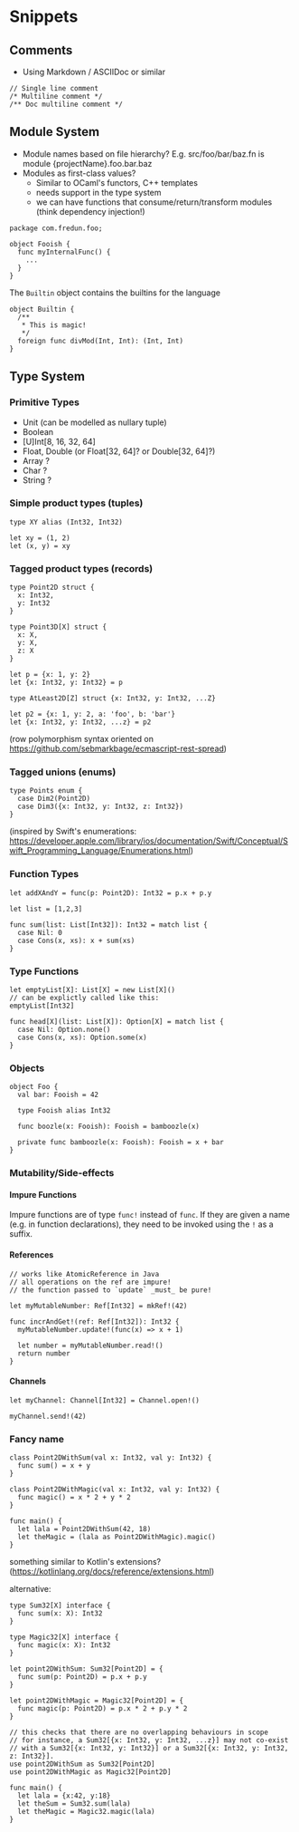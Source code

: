 # Snippets

## Comments

- Using Markdown / ASCIIDoc or similar

```
// Single line comment
/* Multiline comment */
/** Doc multiline comment */
```

## Module System

- Module names based on file hierarchy? E.g. src/foo/bar/baz.fn is module {projectName}.foo.bar.baz
- Modules as first-class values?
  - Similar to OCaml's functors, C++ templates
  - needs support in the type system
  - we can have functions that consume/return/transform modules (think dependency injection!)

```
package com.fredun.foo;

object Fooish {
  func myInternalFunc() {
    ...
  }
}
```

The `Builtin` object contains the builtins for the language
```
object Builtin {
  /**
   * This is magic!
   */
  foreign func divMod(Int, Int): (Int, Int)
}
```

## Type System

### Primitive Types
 - Unit (can be modelled as nullary tuple)
 - Boolean
 - [U]Int[8, 16, 32, 64]
 - Float, Double (or Float[32, 64]? or Double[32, 64]?)
 - Array<primitive type> ?
 - Char ?
 - String ?

### Simple product types (tuples)

```
type XY alias (Int32, Int32)

let xy = (1, 2)
let (x, y) = xy
```

### Tagged product types (records)

```
type Point2D struct {
  x: Int32,
  y: Int32
}

type Point3D[X] struct {
  x: X,
  y: X,
  z: X
}

let p = {x: 1, y: 2}
let {x: Int32, y: Int32} = p

type AtLeast2D[Z] struct {x: Int32, y: Int32, ...Z}

let p2 = {x: 1, y: 2, a: 'foo', b: 'bar'}
let {x: Int32, y: Int32, ...z} = p2
```

(row polymorphism syntax oriented on https://github.com/sebmarkbage/ecmascript-rest-spread)


### Tagged unions (enums)

```
type Points enum {
  case Dim2(Point2D)
  case Dim3({x: Int32, y: Int32, z: Int32})
}
```

(inspired by Swift's enumerations: https://developer.apple.com/library/ios/documentation/Swift/Conceptual/Swift_Programming_Language/Enumerations.html)

### Function Types

```
let addXAndY = func(p: Point2D): Int32 = p.x + p.y
```

```
let list = [1,2,3]

func sum(list: List[Int32]): Int32 = match list {
  case Nil: 0
  case Cons(x, xs): x + sum(xs)
}
```

### Type Functions

```
let emptyList[X]: List[X] = new List[X]()
// can be explictly called like this:
emptyList[Int32]
```

```
func head[X](list: List[X]): Option[X] = match list {
  case Nil: Option.none()
  case Cons(x, xs): Option.some(x) 
}
```

### Objects

```
object Foo {
  val bar: Fooish = 42
  
  type Fooish alias Int32
  
  func boozle(x: Fooish): Fooish = bamboozle(x)
  
  private func bamboozle(x: Fooish): Fooish = x + bar
}
```

### Mutability/Side-effects

#### Impure Functions

Impure functions are of type `func!` instead of `func`.
If they are given a name (e.g. in function declarations),
they need to be invoked using the `!` as a suffix.

#### References

```
// works like AtomicReference in Java
// all operations on the ref are impure!
// the function passed to `update` _must_ be pure!

let myMutableNumber: Ref[Int32] = mkRef!(42)

func incrAndGet!(ref: Ref[Int32]): Int32 {
  myMutableNumber.update!(func(x) => x + 1)

  let number = myMutableNumber.read!()
  return number
}
```

#### Channels

```
let myChannel: Channel[Int32] = Channel.open!()

myChannel.send!(42)
```

### Fancy name

```
class Point2DWithSum(val x: Int32, val y: Int32) {
  func sum() = x + y
}

class Point2DWithMagic(val x: Int32, val y: Int32) {
  func magic() = x * 2 + y * 2
}

func main() {
  let lala = Point2DWithSum(42, 18)
  let theMagic = (lala as Point2DWithMagic).magic()
}
```

something similar to Kotlin's extensions? (https://kotlinlang.org/docs/reference/extensions.html)

alternative:

```
type Sum32[X] interface {
  func sum(x: X): Int32
}

type Magic32[X] interface {
  func magic(x: X): Int32
}

let point2DWithSum: Sum32[Point2D] = {
  func sum(p: Point2D) = p.x + p.y
}

let point2DWithMagic = Magic32[Point2D] = {
  func magic(p: Point2D) = p.x * 2 + p.y * 2
}

// this checks that there are no overlapping behaviours in scope
// for instance, a Sum32[{x: Int32, y: Int32, ...z}] may not co-exist
// with a Sum32[{x: Int32, y: Int32}] or a Sum32[{x: Int32, y: Int32, z: Int32}].
use point2DWithSum as Sum32[Point2D]
use point2DWithMagic as Magic32[Point2D]

func main() {
  let lala = {x:42, y:18}
  let theSum = Sum32.sum(lala)
  let theMagic = Magic32.magic(lala)
}
```
